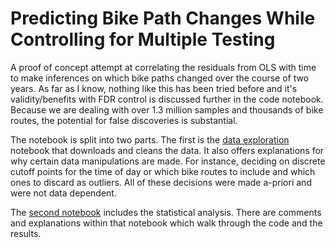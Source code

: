 # Predicting Bike Path Changes While Controlling for Multiple Testing

A proof of concept attempt at correlating the residuals from OLS with time to make inferences on which bike paths changed over the course of two years. As far as I know, nothing like this has been tried before and it's validity/benefits with FDR control is discussed further in the code notebook. Because we are dealing with over 1.3 million samples and thousands of bike routes, the potential for false discoveries is substantial.


The notebook is split into two parts. The first is the [data exploration](https://github.com/GabeNicholson/Predicting-Bikepath-Changes-With-FDR-Control/blob/main/(1)%20data_exploration.ipynb) notebook that downloads and cleans the data. It also offers explanations for why certain data manipulations are made. For instance, deciding on discrete cutoff points for the time of day or which bike routes to include and which ones to discard as outliers. All of these decisions were made a-priori and were not data dependent. 

The [second notebook](https://github.com/GabeNicholson/Predicting-Bikepath-Changes-With-FDR-Control/blob/main/(2)%20Model%20Prediction.ipynb) includes the statistical analysis. There are comments and explanations within that notebook which walk through the code and the results.
